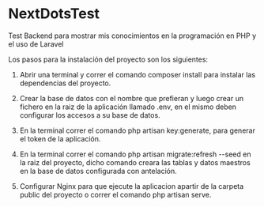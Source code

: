 # NextDotsTest
Test Backend para mostrar mis conocimientos en la programación en PHP y el uso de Laravel

Los pasos para la instalación del proyecto son los siguientes:

1) Abrir una terminal y correr el comando composer install para instalar las dependencias del proyecto.

2) Crear la base de datos con el nombre que prefieran y luego crear un fichero en la raiz de la aplicación llamado .env, en el mismo deben configurar los accesos a su base de datos.

3) En la terminal correr el comando php artisan key:generate, para generar el token de la aplicación.

4) En la terminal correr el comando php artisan migrate:refresh --seed en la raiz del proyecto, dicho comando creara las tablas y datos maestros en la base de datos configurada con antelación.

5) Configurar Nginx para que ejecute la aplicacion apartir de la carpeta public del proyecto o correr el comando php artisan serve.
